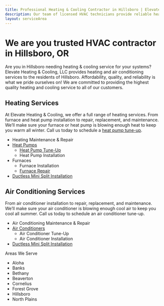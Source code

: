```yaml
---
title: Professional Heating & Cooling Contractor in Hillsboro | Elevate Heating & Cooling, LLC
description: Our team of licensed HVAC technicians provide reliable heating and air conditioning services Hillsboro, OR.
layout: serviceArea
---
```


# We are you trusted HVAC contractor in Hillsboro, OR

Are you in Hillsboro needing heating & cooling service for your systems? Elevate Heating & Cooling, LLC provides heating and air conditioning services to the residents of Hillsboro. Affordability, quality, and reliability is what we pride ourselves on! We are committed to providing the highest quality heating and cooling service to all of our customers.

## Heating Services

At Elevate Heating & Cooling, we offer a full range of heating services. From furnace and heat pump installation to repair, replacement, and maintenance. We’ll make sure your furnace or heat pump is blowing enough heat to keep you warm all winter. Call us today to schedule a [heat pump tune-up](../../heat-pump-tune-up).

- Heating Maintenance & Repair
- [Heat Pumps](../../heat-pumps)
	- [Heat Pump Tune-Up](../../heat-pump-tune-up)
	- Heat Pump Installation
- Furnaces
	- Furnace Installation
	- [Furnace Repair](../../hillsboro-furnace-repair)
- [Ductless Mini Split Installation](../../ductless-mini-split-installations)

## Air Conditioning Services

From air conditioner installation to repair, replacement, and maintenance. We’ll make sure your air conditioner is blowing enough cool air to keep you cool all summer. Call us today to schedule an air conditioner tune-up.

- Air Conditioning Maintenance & Repair
- [Air Conditioners](../../air-conditioners)
	- Air Conditioner Tune-Up
	- Air Conditioner Installation
- [Ductless Mini Split Installation](../../ductless-mini-split-installations)

Areas We Serve

- Aloha
- Banks
- Bethany
- Beaverton
- Cornelius
- Forest Grove
- Hillsboro
- North Plains